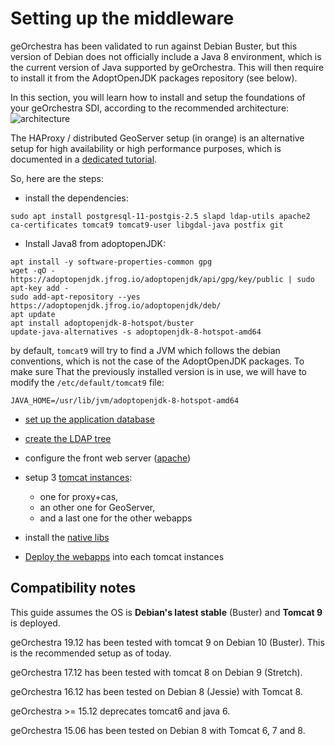 # Setting up the middleware

geOrchestra has been validated to run against Debian Buster, but this version of Debian does not officially include a Java 8 environment, which is the
current version of Java supported by geOrchestra. This will then require to install it from the AdoptOpenJDK packages repository (see below).

In this section, you will learn how to install and setup the foundations of your geOrchestra SDI, according to the recommended architecture:
![architecture](https://cloud.githubusercontent.com/assets/265319/5538326/ea5a8e32-8ab1-11e4-8d21-00685457a912.png)

The HAProxy / distributed GeoServer setup (in orange) is an alternative setup for high availability or high performance purposes, which is documented in a [dedicated tutorial](tutorials/geoserver_clustering.md).


So, here are the steps:

 * install the dependencies:
```
sudo apt install postgresql-11-postgis-2.5 slapd ldap-utils apache2 ca-certificates tomcat9 tomcat9-user libgdal-java postfix git
```
 * Install Java8 from adoptopenJDK:
 ```
apt install -y software-properties-common gpg
wget -qO - https://adoptopenjdk.jfrog.io/adoptopenjdk/api/gpg/key/public | sudo apt-key add -
sudo add-apt-repository --yes https://adoptopenjdk.jfrog.io/adoptopenjdk/deb/
apt update
apt install adoptopenjdk-8-hotspot/buster
update-java-alternatives -s adoptopenjdk-8-hotspot-amd64
 ```

by default, `tomcat9` will try to find a JVM which follows the debian conventions, which is not the case of the AdoptOpenJDK packages. To make sure That
the previously installed version is in use, we will have to modify the `/etc/default/tomcat9` file:

```
JAVA_HOME=/usr/lib/jvm/adoptopenjdk-8-hotspot-amd64
```

 * [set up the application database](setup/postgresql.md)

 * [create the LDAP tree](setup/openldap.md)

 * configure the front web server ([apache](setup/apache.md))

 * setup 3 [tomcat instances](setup/tomcat.md):
   * one for proxy+cas,
   * an other one for GeoServer,
   * and a last one for the other webapps

 * install the [native libs](setup/native_libs.md)

 * [Deploy the webapps](setup/deploy_wars.md) into each tomcat instances

## Compatibility notes

This guide assumes the OS is **Debian's latest stable** (Buster) and **Tomcat 9** is deployed.

geOrchestra 19.12 has been tested with tomcat 9 on Debian 10 (Buster). This is the recommended setup as of today.

geOrchestra 17.12 has been tested with tomcat 8 on Debian 9 (Stretch).

geOrchestra 16.12 has been tested on Debian 8 (Jessie) with Tomcat 8.

geOrchestra >= 15.12 deprecates tomcat6 and java 6.

geOrchestra 15.06 has been tested on Debian 8 with Tomcat 6, 7 and 8.

